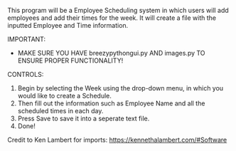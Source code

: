 This program will be a Employee Scheduling system in which users will add employees and add their times for the week.
It will create a file with the inputted Employee and Time information.

IMPORTANT:
- MAKE SURE YOU HAVE breezypythongui.py AND images.py TO ENSURE PROPER FUNCTIONALITY! 

CONTROLS:
1. Begin by selecting the Week using the drop-down menu, in which you would like to create a Schedule.
2. Then fill out the information such as Employee Name and all the scheduled times in each day.
3. Press Save to save it into a seperate text file.
4. Done!


Credit to Ken Lambert for imports: https://kennethalambert.com/#Software

